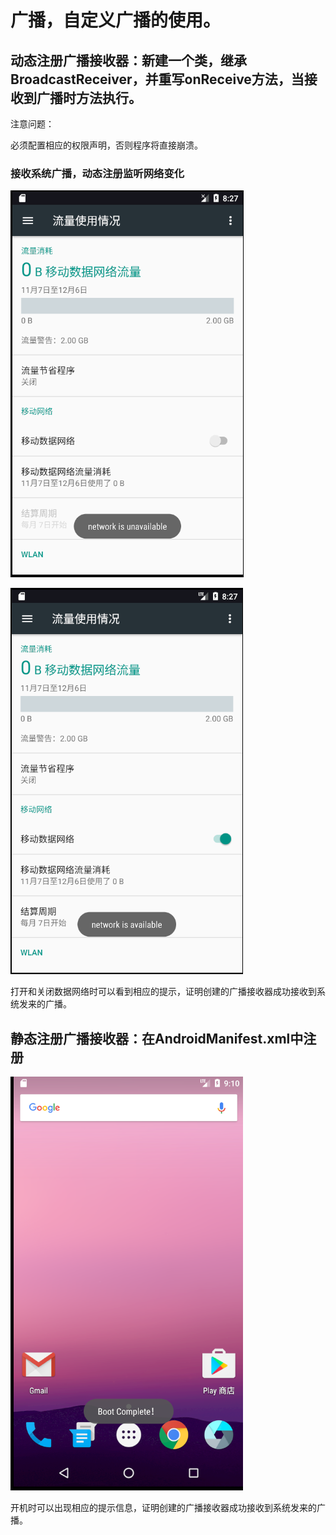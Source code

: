 # 广播，自定义广播的使用。



## 动态注册广播接收器：新建一个类，继承BroadcastReceiver，并重写onReceive方法，当接收到广播时方法执行。

注意问题：

必须配置相应的权限声明，否则程序将直接崩溃。





### 接收系统广播，动态注册监听网络变化



![image-20201114162742487](README.assets/image-20201114162742487.png)



![image-20201114162800941](README.assets/image-20201114162800941.png)

打开和关闭数据网络时可以看到相应的提示，证明创建的广播接收器成功接收到系统发来的广播。







## 静态注册广播接收器：在AndroidManifest.xml中注册

![image-20201114171101386](README.assets/image-20201114171101386.png)

开机时可以出现相应的提示信息，证明创建的广播接收器成功接收到系统发来的广播。